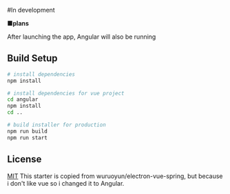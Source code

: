 #In development

__■plans__

After launching the app, Angular will also be running


## Build Setup

``` bash
# install dependencies
npm install

# install dependencies for vue project
cd angular
npm install
cd ..

# build installer for production
npm run build
npm run start
```

## License

[MIT](LICENSE)
This starter is copied from wuruoyun/electron-vue-spring, but because i don't like vue so i changed it to Angular.
